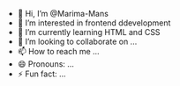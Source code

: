 - 👋 Hi, I’m @Marima-Mans
- 👀 I’m interested in frontend ddevelopment 
- 🌱 I’m currently learning HTML and CSS
- 💞️ I’m looking to collaborate on ...
- 📫 How to reach me ...
- 😄 Pronouns: ...
- ⚡ Fun fact: ...

<!---
Marima-Mans/Marima-Mans is a ✨ special ✨ repository because its `README.md` (this file) appears on your GitHub profile.
You can click the Preview link to take a look at your changes.
--->
